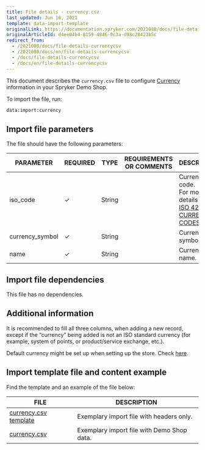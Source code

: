 ```yaml
---
title: File details - currency.csv
last_updated: Jun 16, 2021
template: data-import-template
originalLink: https://documentation.spryker.com/2021080/docs/file-details-currencycsv
originalArticleId: d4ee04b4-8159-4846-9c3a-d98c28423b5c
redirect_from:
  - /2021080/docs/file-details-currencycsv
  - /2021080/docs/en/file-details-currencycsv
  - /docs/file-details-currencycsv
  - /docs/en/file-details-currencycsv
---
```


This document describes the `currency.csv` file to configure [Currency](/docs/pbc/all/price-management/extend-and-customize/multiple-currencies-per-store-configuration.html) information in your Spryker Demo Shop.

To import the file, run:

```bash
data:import:currency
```

## Import file parameters

The file should have the following parameters:

| PARAMETER | REQUIRED | TYPE | REQUIREMENTS OR COMMENTS | DESCRIPTION |
| --- | --- | --- | --- | --- |
| iso_code | &check; | String |   | Currency ISO code. <br>For more details check [ISO 4217 CURRENCY CODES](https://www.iso.org/iso-4217-currency-codes.html).  |
| currency_symbol | &check; | String |   | Currency symbol. |
| name | &check; | String |   | Currency name. |

## Import file dependencies

This file has no dependencies.

## Additional information

It is recommended to fill all three columns, when adding a new record, except if the “currency” being added is not an ISO standard currency (for example, system of points, or product/service exchange, etc.).

Default currency might be set up when setting up the store. Check [here](https://github.com/spryker-shop/b2c-demo-shop/blob/master/config/Shared/stores.php#L38).

## Import template file and content example

Find the template and an example of the file below:

| FILE | DESCRIPTION |
| --- | --- |
| [currency.csv template](https://spryker.s3.eu-central-1.amazonaws.com/docs/Developer+Guide/Back-End/Data+Manipulation/Data+Ingestion/Data+Import/Data+Import+Categories/Commerce+Setup/Template+currency.csv) | Exemplary import file with headers only. |
| [currency.csv](https://spryker.s3.eu-central-1.amazonaws.com/docs/Developer+Guide/Back-End/Data+Manipulation/Data+Ingestion/Data+Import/Data+Import+Categories/Commerce+Setup/currency.csv) | Exemplary import file with Demo Shop data. |
